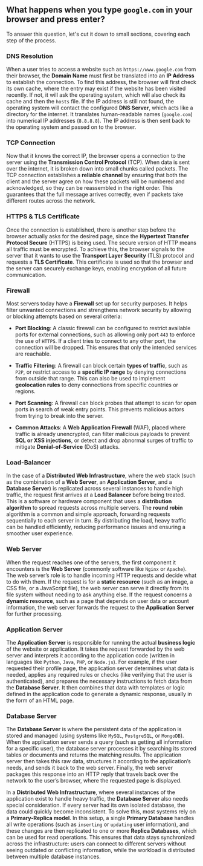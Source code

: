## What happens when you type `google.com` in your browser and press enter?

To answer this question, let's cut it down to small sections, covering each step of the process.

### DNS Resolution

When a user tries to access a website such as `https://www.google.com` from their browser, the **Domain Name** must first be translated into an **IP Address** to establish the connection. To find this address, the browser will first check its own cache, where the entry may exist if the website has been visited recently. If not, it will ask the operating system, which will also check its cache and then the `hosts` file. If the IP address is still not found, the operating system will contact the configured **DNS Server**, which acts like a directory for the internet. It translates human-readable names (`google.com`) into numerical IP addresses (`8.8.8.8`). The IP address is then sent back to the operating system and passed on to the browser.

### TCP Connection

Now that it knows the correct IP, the browser opens a connection to the server using the **Transmission Control Protocol** (TCP). When data is sent over the internet, it is broken down into small chunks called packets. The TCP connection establishes a **reliable channel** by ensuring that both the client and the server agree on how these packets will be numbered and acknowledged, so they can be reassembled in the right order. This guarantees that the full message arrives correctly, even if packets take different routes across the network.

### HTTPS & TLS Certificate

Once the connection is established, there is another step before the browser actually asks for the desired page, since the **Hypertext Transfer Protocol Secure** (HTTPS) is being used. The secure version of HTTP means all traffic must be encrypted. To achieve this, the browser signals to the server that it wants to use the **Transport Layer Security** (TLS) protocol and requests a **TLS Certificate**. This certificate is used so that the browser and the server can securely exchange keys, enabling encryption of all future communication.

### Firewall

Most servers today have a **Firewall** set up for security purposes. It helps filter unwanted connections and strengthens network security by allowing or blocking attempts based on several criteria:

- **Port Blocking**: A classic firewall can be configured to restrict available ports for external connections, such as allowing only port `443` to enforce the use of `HTTPS`. If a client tries to connect to any other port, the connection will be dropped. This ensures that only the intended services are reachable.

- **Traffic Filtering**: A firewall can block certain **types of traffic**, such as `P2P`, or restrict access to a **specific IP range** by denying connections from outside that range. This can also be used to implement **geolocation rules** to deny connections from specific countries or regions.

- **Port Scanning**: A firewall can block probes that attempt to scan for open ports in search of weak entry points. This prevents malicious actors from trying to break into the server.

- **Common Attacks**: A **Web Application Firewall** (WAF), placed where traffic is already unencrypted, can filter malicious payloads to prevent **SQL or XSS injections**, or detect and drop abnormal surges of traffic to mitigate **Denial-of-Service** (DoS) attacks.

### Load-Balancer

In the case of a **Distributed Web Infrastructure**, where the web stack (such as the combination of a **Web Server**, an **Application Server**, and a **Database Server**) is replicated across several instances to handle high traffic, the request first arrives at a **Load Balancer** before being treated. This is a software or hardware component that uses a **distribution algorithm** to spread requests across multiple servers. The **round robin** algorithm is a common and simple approach, forwarding requests sequentially to each server in turn. By distributing the load, heavy traffic can be handled efficiently, reducing performance issues and ensuring a smoother user experience.

### Web Server

When the request reaches one of the servers, the first component it encounters is the **Web Server** (commonly software like `Nginx` or `Apache`). The web server’s role is to handle incoming HTTP requests and decide what to do with them. If the request is for a **static resource** (such as an image, a CSS file, or a JavaScript file), the web server can serve it directly from its file system without needing to ask anything else. If the request concerns a **dynamic resource**, such as a page that depends on user data or account information, the web server forwards the request to the **Application Server** for further processing.

### Application Server

The **Application Server** is responsible for running the actual **business logic** of the website or application. It takes the request forwarded by the web server and interprets it according to the application code (written in languages like `Python`, `Java`, `PHP`, or `Node.js`). For example, if the user requested their profile page, the application server determines what data is needed, applies any required rules or checks (like verifying that the user is authenticated), and prepares the necessary instructions to fetch data from the **Database Server**. It then combines that data with templates or logic defined in the application code to generate a dynamic response, usually in the form of an HTML page.

### Database Server

The **Database Server** is where the persistent data of the application is stored and managed (using systems like `MySQL`, `PostgreSQL`, or `MongoDB`). When the application server sends a query (such as getting all information for a specific user), the database server processes it by searching its stored tables or documents and returns the matching results. The application server then takes this raw data, structures it according to the application’s needs, and sends it back to the web server. Finally, the web server packages this response into an HTTP reply that travels back over the network to the user’s browser, where the requested page is displayed.

In a **Distributed Web Infrastructure**, where several instances of the application exist to handle heavy traffic, the **Database Server** also needs special consideration. If every server had its own isolated database, the data could quickly become inconsistent. To solve this, most systems rely on a **Primary-Replica model**. In this setup, a single **Primary Database** handles all write operations (such as `inserting` or `updating` user information), and these changes are then replicated to one or more **Replica Databases**, which can be used for read operations. This ensures that data stays synchronized across the infrastructure: users can connect to different servers without seeing outdated or conflicting information, while the workload is distributed between multiple database instances.
